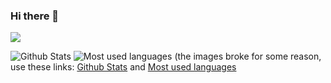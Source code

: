 ### Hi there 👋

<!--
**icositetrachoron-programmer/icositetrachoron-programmer** is a ✨ _special_ ✨ repository because its `README.md` (this file) appears on your GitHub profile.

Here are some ideas to get you started:

- 🔭 I’m currently working on ...
- 🌱 I’m currently learning ...
- 👯 I’m looking to collaborate on ...
- 🤔 I’m looking for help with ...
- 💬 Ask me about ...
- 📫 How to reach me: ...
- 😄 Pronouns: ...
- ⚡ Fun fact: ...
-->
![](https://komarev.com/ghpvc/?username=programmeruser2)

![Github Stats](https://github-readme-stats-ruby-one.vercel.app/api?username=programmeruser2&count_private=true&theme=blueberry&show_icons=true&include_all_commits=true)
![Most used languages](https://github-readme-stats-ruby-one.vercel.app/api/top-langs?username=programmeruser2&theme=merko) 
(the images broke for some reason, use these links: [Github Stats](https://github-readme-stats-ruby-one.vercel.app/api?username=programmeruser2&count_private=true&theme=blueberry&show_icons=true&include_all_commits=true) and [Most used languages](https://github-readme-stats-ruby-one.vercel.app/api/top-langs?username=programmeruser2&theme=merko)
